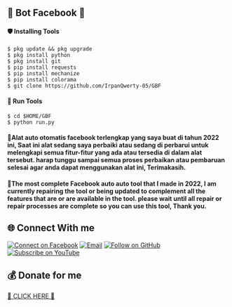 <h2 align="left">🤖 Bot Facebook 🤖</h2>


<h4 align="left">🛡 Installing Tools </h4>

```
$ pkg update && pkg upgrade
$ pkg install python
$ pkg install git
$ pip install requests
$ pip install mechanize
$ pip install colorama
$ git clone https://github.com/IrpanQwerty-05/GBF 
```

<h4 align="left">🏃 Run Tools</h4>

```
$ cd $HOME/GBF
$ python run.py
```

<h4 align="left">📝Alat auto otomatis facebook terlengkap yang saya buat di tahun 2022 ini, Saat ini alat sedang saya perbaiki atau sedang di perbarui untuk melengkapi semua fitur-fitur yang ada atau tersedia di dalam alat tersebut. harap tunggu sampai semua proses perbaikan atau pembaruan selesai agar anda dapat menggunakan alat ini, Terimakasih.</h4>   

<h4 align="left">📝The most complete Facebook auto auto tool that I made in 2022, I am currently repairing the tool or being updated to complement all the features that are or are available in the tool. please wait until all repair or repair processes are complete so you can use this tool, Thank you. </h4>





<h2 align="left">🌐 Connect With me</h2>
<p align="left">
  <a href="https://www.facebook.com/irpan.qwerty"><img title="Connect on Facebook" src="https://img.shields.io/badge/Facebook-1877F2?style=for-the-badge&logo=facebook&logoColor=white"/></a>
  <a href="mailto:irpansopian172@gmail.com"><img title="Email" src="https://img.shields.io/badge/Gmail-D14836?style=for-the-badge&logo=gmail&logoColor=white"/></a>
  <a href="https://github.com/IrpanQwerty-05"><img title="Follow on GitHub" src="https://img.shields.io/badge/GitHub-100000?style=for-the-badge&logo=github&logoColor=white"/></a>
  <a href="https://youtube.com/channel/UC7swDqHCbdjxIWj2jkU5HNQ?sub_confirmation=1"><img title="Subscribe on YouTube" src="https://img.shields.io/badge/YouTube-FF0000?style=for-the-badge&logo=youtube&logoColor=white"/></a>
</p>

<h2 align="left">💰 Donate for me</h2>
<a href="https://saweria.co/irpansopian">💸 CLICK HERE 💸</a>




